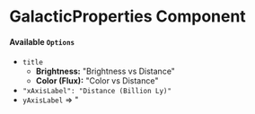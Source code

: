 # GalacticProperties Component

#### Available `Options`
* `title`
  * **Brightness:** "Brightness vs Distance"
  * **Color (Flux):** "Color vs Distance"
* `"xAxisLabel": "Distance (Billion Ly)"`
* `yAxisLabel` => "